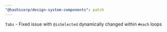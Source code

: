 ```yaml
---
"@hashicorp/design-system-components": patch
---
```


`Tabs` - Fixed issue with `@isSelected` dynamically changed within `#each` loops

